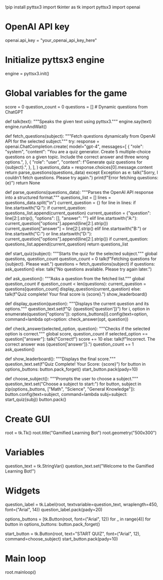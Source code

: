 !pip install pyttsx3
import tkinter as tk
import pyttsx3
import openai

# OpenAI API key
openai.api_key = "your_openai_api_key_here"

# Initialize pyttsx3 engine
engine = pyttsx3.init()

# Global variables for the game
score = 0
question_count = 0
questions = []  # Dynamic questions from ChatGPT


def talk(text):
    """Speaks the given text using pyttsx3."""
    engine.say(text)
    engine.runAndWait()


def fetch_questions(subject):
    """Fetch questions dynamically from OpenAI API for the selected subject."""
    try:
        response = openai.ChatCompletion.create(
            model="gpt-4",
            messages=[
                {
                    "role": "system",
                    "content": "You are a quiz generator. Create 5 multiple-choice questions on a given topic. Include the correct answer and three wrong options.",
                },
                {
                    "role": "user",
                    "content": f"Generate quiz questions for {subject}.",
                },
            ],
        )
        questions_data = response.choices[0].message.content
        return parse_questions(questions_data)
    except Exception as e:
        talk("Sorry, I couldn't fetch questions. Please try again.")
        print(f"Error fetching questions: {e}")
        return None


def parse_questions(questions_data):
    """Parses the OpenAI API response into a structured format."""
    questions_list = []
    lines = questions_data.split("\n")
    current_question = {}
    for line in lines:
        if line.startswith("Q:"):
            if current_question:
                questions_list.append(current_question)
            current_question = {"question": line[2:].strip(), "options": [], "answer": ""}
        elif line.startswith("A:"):
            current_question["options"].append(line[2:].strip())
            current_question["answer"] = line[2:].strip()
        elif line.startswith("B:") or line.startswith("C:") or line.startswith("D:"):
            current_question["options"].append(line[2:].strip())
    if current_question:
        questions_list.append(current_question)
    return questions_list


def start_quiz(subject):
    """Starts the quiz for the selected subject."""
    global questions, question_count
    question_count = 0
    talk(f"Fetching questions for {subject}. Please wait.")
    questions = fetch_questions(subject)
    if questions:
        ask_question()
    else:
        talk("No questions available. Please try again later.")


def ask_question():
    """Asks a question from the fetched list."""
    global question_count
    if question_count < len(questions):
        current_question = questions[question_count]
        display_question(current_question)
    else:
        talk(f"Quiz complete! Your final score is {score}.")
        show_leaderboard()


def display_question(question):
    """Displays the current question and its options."""
    question_text.set(f"Q: {question['question']}")
    for i, option in enumerate(question["options"]):
        options_buttons[i].config(text=option, command=lambda opt=option: check_answer(opt, question))


def check_answer(selected_option, question):
    """Checks if the selected option is correct."""
    global score, question_count
    if selected_option == question["answer"]:
        talk("Correct!")
        score += 10
    else:
        talk(f"Incorrect. The correct answer was {question['answer']}.")
    question_count += 1
    ask_question()


def show_leaderboard():
    """Displays the final score."""
    question_text.set(f"Quiz Complete! Your Score: {score}")
    for button in options_buttons:
        button.pack_forget()
    start_button.pack(pady=10)


def choose_subject():
    """Prompts the user to choose a subject."""
    question_text.set("Choose a subject to start:")
    for button, subject in zip(options_buttons, ["Math", "Science", "General Knowledge"]):
        button.config(text=subject, command=lambda subj=subject: start_quiz(subj))
        button.pack()


# Create GUI
root = tk.Tk()
root.title("Gamified Learning Bot")
root.geometry("500x300")

# Variables
question_text = tk.StringVar()
question_text.set("Welcome to the Gamified Learning Bot!")

# Widgets
question_label = tk.Label(root, textvariable=question_text, wraplength=450, font=("Arial", 14))
question_label.pack(pady=20)

options_buttons = [tk.Button(root, font=("Arial", 12)) for _ in range(4)]
for button in options_buttons:
    button.pack_forget()

start_button = tk.Button(root, text="START QUIZ", font=("Arial", 12), command=choose_subject)
start_button.pack(pady=10)

# Main loop
root.mainloop()
